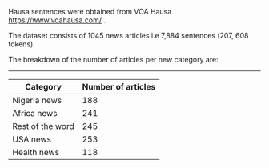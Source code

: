Hausa sentences were obtained from VOA Hausa https://www.voahausa.com/ . 

The dataset consists of 1045 news articles i.e  7,884 sentences (207, 608 tokens). 

The breakdown of the number of articles per new category are: 

---------------------
| Category | Number of articles | 
|----------|--------------------|
| Nigeria news |  188  |
| Africa news  | 241   |
| Rest of the word |  245 |
| USA news | 253 |
| Health news | 118 |

